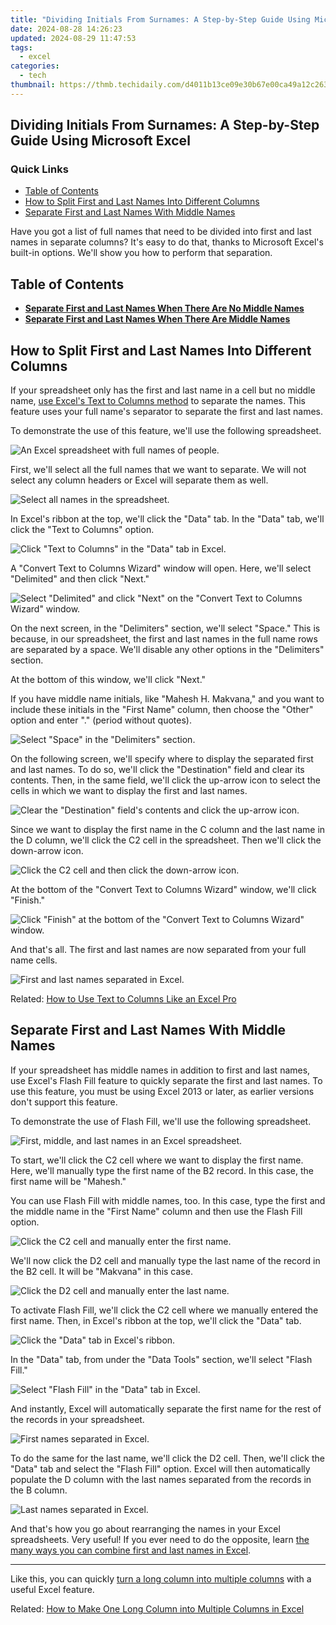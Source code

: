 ```yaml
---
title: "Dividing Initials From Surnames: A Step-by-Step Guide Using Microsoft Excel"
date: 2024-08-28 14:26:23
updated: 2024-08-29 11:47:53
tags:
  - excel
categories:
  - tech
thumbnail: https://thmb.techidaily.com/d4011b13ce09e30b67e00ca49a12c263fc568d55d53da9d960e8b4889ca636b6.jpg
---
```


## Dividing Initials From Surnames: A Step-by-Step Guide Using Microsoft Excel

### Quick Links

* [Table of Contents](https://facebook-video-share.techidaily.com/new-2024-approved-cutting-edge-identifying-the-best-10-free-online-art-schools-on-youtube/)
* [How to Split First and Last Names Into Different Columns](https://facebook-videos.techidaily.com/updated-2024-approved-from-novice-to-pro-creating-impressive-fb-covers/)
* [Separate First and Last Names With Middle Names](https://instagram-video-files.techidaily.com/new-epiccollab-unify-instagram-videos-on-devices-for-2024/)

 Have you got a list of full names that need to be divided into first and last names in separate columns? It's easy to do that, thanks to Microsoft Excel's built-in options. We'll show you how to perform that separation.

##  Table of Contents

* **[Separate First and Last Names When There Are No Middle Names](https://location-social.techidaily.com/how-to-sharefake-location-on-whatsapp-for-honor-90-drfone-by-drfone-virtual-android/)**
* **[Separate First and Last Names When There Are Middle Names](https://sim-unlock.techidaily.com/in-2024-how-to-factory-unlock-your-telstra-iphone-13-pro-max-by-drfone-ios/)**

##  How to Split First and Last Names Into Different Columns

 If your spreadsheet only has the first and last name in a cell but no middle name, [use Excel's Text to Columns method](https://ios-location-track.techidaily.com/in-2024-top-10-telegram-spy-tools-on-apple-iphone-14-pro-for-parents-drfone-by-drfone-virtual-ios/) to separate the names. This feature uses your full name's separator to separate the first and last names.

 To demonstrate the use of this feature, we'll use the following spreadsheet.

![An Excel spreadsheet with full names of people.](https://static1.howtogeekimages.com/wordpress/wp-content/uploads/2021/10/1-full-names-excel.png) 

 First, we'll select all the full names that we want to separate. We will not select any column headers or Excel will separate them as well.

![Select all names in the spreadsheet.](https://static1.howtogeekimages.com/wordpress/wp-content/uploads/2021/10/2-select-all-names.png) 

 In Excel's ribbon at the top, we'll click the "Data" tab. In the "Data" tab, we'll click the "Text to Columns" option.

![Click "Text to Columns" in the "Data" tab in Excel.](https://static1.howtogeekimages.com/wordpress/wp-content/uploads/2021/10/3-text-to-columns.png) 

 A "Convert Text to Columns Wizard" window will open. Here, we'll select "Delimited" and then click "Next."

![Select "Delimited" and click "Next" on the "Convert Text to Columns Wizard" window.](https://static1.howtogeekimages.com/wordpress/wp-content/uploads/2021/10/4-delimited-names.png) 

 On the next screen, in the "Delimiters" section, we'll select "Space." This is because, in our spreadsheet, the first and last names in the full name rows are separated by a space. We'll disable any other options in the "Delimiters" section.

 At the bottom of this window, we'll click "Next."

 If you have middle name initials, like "Mahesh H. Makvana," and you want to include these initials in the "First Name" column, then choose the "Other" option and enter "." (period without quotes).

![Select "Space" in the "Delimiters" section.](https://static1.howtogeekimages.com/wordpress/wp-content/uploads/2021/10/5-space-name-separator.png) 

 On the following screen, we'll specify where to display the separated first and last names. To do so, we'll click the "Destination" field and clear its contents. Then, in the same field, we'll click the up-arrow icon to select the cells in which we want to display the first and last names.

![Clear the "Destination" field's contents and click the up-arrow icon.](https://static1.howtogeekimages.com/wordpress/wp-content/uploads/2021/10/6-name-destination.png) 

 Since we want to display the first name in the C column and the last name in the D column, we'll click the C2 cell in the spreadsheet. Then we'll click the down-arrow icon.

![Click the C2 cell and then click the down-arrow icon.](https://static1.howtogeekimages.com/wordpress/wp-content/uploads/2021/10/7-select-first-name-cell.png) 

 At the bottom of the "Convert Text to Columns Wizard" window, we'll click "Finish."

![Click "Finish" at the bottom of the "Convert Text to Columns Wizard" window.](https://static1.howtogeekimages.com/wordpress/wp-content/uploads/2021/10/8-finish-text-to-columns.png) 

 And that's all. The first and last names are now separated from your full name cells.

![First and last names separated in Excel.](https://static1.howtogeekimages.com/wordpress/wp-content/uploads/2021/10/9-first-last-names-separated.png) 

Related: [How to Use Text to Columns Like an Excel Pro](https://ios-location-track.techidaily.com/in-2024-top-10-telegram-spy-tools-on-apple-iphone-14-pro-for-parents-drfone-by-drfone-virtual-ios/) 

##  Separate First and Last Names With Middle Names

 If your spreadsheet has middle names in addition to first and last names, use Excel's Flash Fill feature to quickly separate the first and last names. To use this feature, you must be using Excel 2013 or later, as earlier versions don't support this feature.

 To demonstrate the use of Flash Fill, we'll use the following spreadsheet.

![First, middle, and last names in an Excel spreadsheet.](https://static1.howtogeekimages.com/wordpress/wp-content/uploads/2021/10/10-first-middle-last-names.png) 

 To start, we'll click the C2 cell where we want to display the first name. Here, we'll manually type the first name of the B2 record. In this case, the first name will be "Mahesh."

 You can use Flash Fill with middle names, too. In this case, type the first and the middle name in the "First Name" column and then use the Flash Fill option.

![Click the C2 cell and manually enter the first name.](https://static1.howtogeekimages.com/wordpress/wp-content/uploads/2021/10/11-enter-first-name.png) 

 We'll now click the D2 cell and manually type the last name of the record in the B2 cell. It will be "Makvana" in this case.

![Click the D2 cell and manually enter the last name.](https://static1.howtogeekimages.com/wordpress/wp-content/uploads/2021/10/12-enter-last-name.png) 

 To activate Flash Fill, we'll click the C2 cell where we manually entered the first name. Then, in Excel's ribbon at the top, we'll click the "Data" tab.

![Click the "Data" tab in Excel's ribbon.](https://static1.howtogeekimages.com/wordpress/wp-content/uploads/2021/10/13-excel-data-tab.png) 

 In the "Data" tab, from under the "Data Tools" section, we'll select "Flash Fill."

![Select "Flash Fill" in the "Data" tab in Excel.](https://static1.howtogeekimages.com/wordpress/wp-content/uploads/2021/10/14-excel-flash-fill.png) 

 And instantly, Excel will automatically separate the first name for the rest of the records in your spreadsheet.

![First names separated in Excel.](https://static1.howtogeekimages.com/wordpress/wp-content/uploads/2021/10/15-first-names-separated.png) 

 To do the same for the last name, we'll click the D2 cell. Then, we'll click the "Data" tab and select the "Flash Fill" option. Excel will then automatically populate the D column with the last names separated from the records in the B column.

![Last names separated in Excel.](https://static1.howtogeekimages.com/wordpress/wp-content/uploads/2021/10/16-last-names-separated.png) 

 And that's how you go about rearranging the names in your Excel spreadsheets. Very useful! If you ever need to do the opposite, learn [the many ways you can combine first and last names in Excel](https://article-helps.techidaily.com/updated-2024-approved-elevate-your-drone-game-with-top-tier-lipo-tech/).

---

 Like this, you can quickly [turn a long column into multiple columns](https://tiktok-clips.techidaily.com/2024-approved-speeding-up-tiktok-videos-made-simple/) with a useful Excel feature.

Related: [How to Make One Long Column into Multiple Columns in Excel](https://tiktok-clips.techidaily.com/2024-approved-speeding-up-tiktok-videos-made-simple/)

<ins class="adsbygoogle"
     style="display:block"
     data-ad-format="autorelaxed"
     data-ad-client="ca-pub-7571918770474297"
     data-ad-slot="1223367746"></ins>



<ins class="adsbygoogle"
     style="display:block"
     data-ad-client="ca-pub-7571918770474297"
     data-ad-slot="8358498916"
     data-ad-format="auto"
     data-full-width-responsive="true"></ins>
